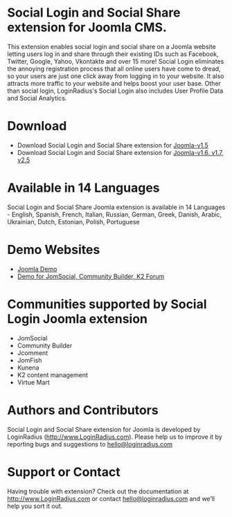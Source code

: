 Social Login and Social Share extension for Joomla CMS.
=======
This extension enables social login and social share on a Joomla website letting users log in and share through their existing IDs such as Facebook, Twitter, Google, Yahoo, Vkontakte and over 15 more! Social Login eliminates the annoying registration process that all online users have come to dread, so your users are just one click away from logging in to your website. It also attracts more traffic to your website and helps boost your user base. Other than social login, LoginRadius's Social Login also includes User Profile Data and Social Analytics.

Download
===
<ul>
<li>Download Social Login and Social Share extension for <a href="https://github.com/downloads/LoginRadius/Social-Login-for-Joomla/Social-Login-and-Social-Share-v2-for-Joomlav1.5.zip">Joomla-v1.5</a>
</li>
<li>Download Social Login and Social Share extension for <a href="https://github.com/downloads/LoginRadius/Social-Login-for-Joomla/Social-Login-and-Social-Share-v2-for-Joomla-v1.6,1.7,2.5.zip">Joomla-v1.6, v1.7, v2.5</a>
</li>
</ul>

Available in 14 Languages
===
Social Login and Social Share Joomla extension is available in 14 Languages - English, Spanish, French, Italian, Russian, German, Greek, Danish, Arabic, Ukrainian, Dutch, Estonian, Polish, Portuguese

Demo Websites
===
<ul>
<li><a href="http://Joomla.LoginRadius.com" target="_blank">Joomla Demo</a></li>
<li><a href="http://JCommunity.LoginRadius.com" target="_blank">Demo for JomSocial, Community Builder, K2 Forum</a></li>
</ul>

Communities supported by Social Login Joomla extension
===
<ul>
<li>JomSocial</li>
<li>Community Builder</li>
<li>Jcomment</li>
<li>JomFish</li>
<li>Kunena</li>
<li>K2 content management</li>
<li>Virtue Mart</li>
</ul>

Authors and Contributors
===
Social Login and Social Share extension for Joomla is developed by LoginRadius (http://www.LoginRadius.com). Please help us to improve it by reporting bugs and suggestions to hello@loginradius.com

Support or Contact
===
Having trouble with extension? Check out the documentation at http://www.LoginRadius.com or contact hello@loginradius.com and we’ll help you sort it out.